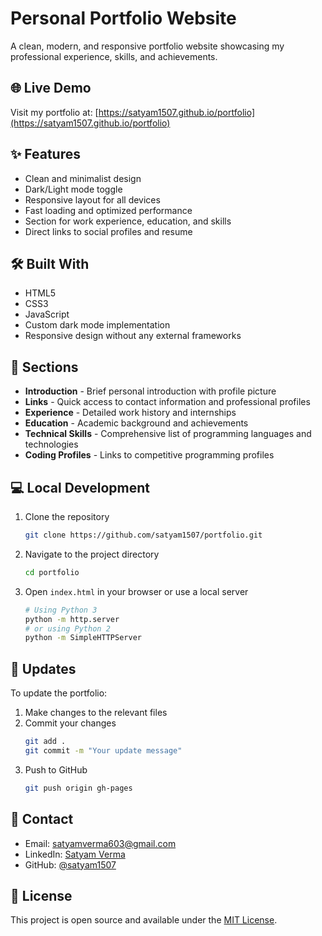 # Personal Portfolio Website

A clean, modern, and responsive portfolio website showcasing my professional experience, skills, and achievements.

## 🌐 Live Demo

Visit my portfolio at: [https://satyam1507.github.io/portfolio](https://satyam1507.github.io/portfolio)

## ✨ Features

- Clean and minimalist design
- Dark/Light mode toggle
- Responsive layout for all devices
- Fast loading and optimized performance
- Section for work experience, education, and skills
- Direct links to social profiles and resume

## 🛠️ Built With

- HTML5
- CSS3
- JavaScript
- Custom dark mode implementation
- Responsive design without any external frameworks

## 🚀 Sections

- **Introduction** - Brief personal introduction with profile picture
- **Links** - Quick access to contact information and professional profiles
- **Experience** - Detailed work history and internships
- **Education** - Academic background and achievements
- **Technical Skills** - Comprehensive list of programming languages and technologies
- **Coding Profiles** - Links to competitive programming profiles

## 💻 Local Development

1. Clone the repository
   ```bash
   git clone https://github.com/satyam1507/portfolio.git
   ```

2. Navigate to the project directory
   ```bash
   cd portfolio
   ```

3. Open `index.html` in your browser or use a local server
   ```bash
   # Using Python 3
   python -m http.server
   # or using Python 2
   python -m SimpleHTTPServer
   ```

## 🔄 Updates

To update the portfolio:

1. Make changes to the relevant files
2. Commit your changes
   ```bash
   git add .
   git commit -m "Your update message"
   ```
3. Push to GitHub
   ```bash
   git push origin gh-pages
   ```

## 📱 Contact

- Email: satyamverma603@gmail.com
- LinkedIn: [Satyam Verma](https://linkedin.com/in/satyam-verma-08778b1b0/)
- GitHub: [@satyam1507](https://github.com/satyam1507)

## 📄 License

This project is open source and available under the [MIT License](LICENSE).

